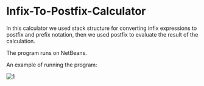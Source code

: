 # Infix-To-Postfix-Calculator
In this calculator we used stack structure for converting infix expressions to postfix and prefix notation, then we used postfix to evaluate the result of the calculation.

The program runs on NetBeans.

An example of running the program:


![1](https://user-images.githubusercontent.com/45950266/153170784-3bec1060-2519-453f-9875-18562a0643ce.png)


